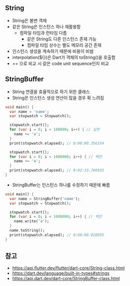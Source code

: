 ## String
- String은 불변 객체
- 같은 String은 인스턴스 하나 재활용함
	- 컴파일 타임과 런타임 다름
		- 같은 String도 다른 인스턴스 존재 가능
		- 컴파일 타임 상수는 별도 메모리 공간 존재
- 인스턴스 생성을 계속하기 때문에 비용이 비쌈
- interpolation(${})은 Dart가 객체의 toString()을 호출함
- == 으로 비교 시 같은 code unit sequence인지 비교

## StringBuffer
- String 연결을 효율적으로 하기 위한 클래스
- String은 인스턴스 생성 연산이 많을 경우 확 느려짐
```dart
void main() {
  var name = 'name';
  var stopwatch = Stopwatch();

  stopwatch.start();
  for (var i = 0; i < 100000; i++) { // 십만
    name += 'a';
  }
  print(stopwatch.elapsed); // 0:00:00.356334

  stopwatch.start();
  for (var i = 0; i < 1000000; i++) { // 백만
    name += 'a';
  }
  print(stopwatch.elapsed); // 0:02:33.700933
}
```

- StringBuffer는 인스턴스 하나를 수정하기 때문에 빠름
```dart
void main() {
  var name = StringBuffer('name');
  var stopwatch = Stopwatch();

  stopwatch.start();
  for (var i = 0; i < 1000000; i++) { // 백만
    name.write('a');
  }
  name.toString();
  print(stopwatch.elapsed); // 0:00:00.028035
}
```


## 참고
- https://api.flutter.dev/flutter/dart-core/String-class.html
- https://dart.dev/language/built-in-types#strings
- https://api.dart.dev/dart-core/StringBuffer-class.html
